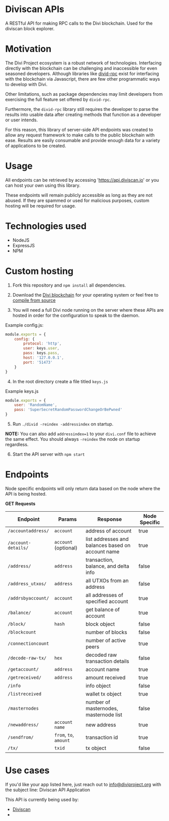 # Diviscan APIs

A RESTful API for making RPC calls to the Divi blockchain. Used for the diviscan block explorer.

# Motivation

The Divi Project ecosystem is a robust network of technologies. Interfacing directly with the blockchain can be challenging and inaccessible for even seasoned developers. Although libraries like [divid-rpc](https://github.com/Divicoin/divid-rpc) exist for interfacing with the blockchain via Javascript, there are few other programmatic ways to develop with Divi.

Other limitations, such as package dependencies may limit developers from exercising the full feature set offered by `divid-rpc`. 

Furthermore, the `divid-rpc` library still requires the developer to parse the results into usable data after creating methods that function as a developer or user intends.

For this reason, this library of server-side API endpoints was created to allow any request framework to make calls to the public blockchain with ease. Results are easily consumable and provide enough data for a variety of applications to be created. 

# Usage

All endpoints can be retrieved by accessing 'https://api.diviscan.io' or you can host your own using this library.

These endpoints will remain publicly accessible as long as they are not abused. If they are spammed or used for malicious purposes, custom hosting will be required for usage.

# Technologies used

* NodeJS
* ExpressJS
* NPM

# Custom hosting

1. Fork this repository and `npm install` all dependencies.

2. Download the [Divi blockchain](https://github.com/Divicoin/Divi/releases/tag/1.0.3-CLI) for your operating system or feel free to [compile from source](https://github.com/divicoin/divi)

3. You will need a full Divi node running on the server where these APIs are hosted in order for the configuration to speak to the daemon.

Example config.js:
```javascript
module.exports = {
    config: {
        protocol: 'http',
        user: keys.user, 
        pass: keys.pass,
        host: '127.0.0.1',
        port: '51473'
    }
}
```
4. In the root directory create a file titled `keys.js`

Example keys.js
```javascript
module.exports = {
    user: 'RandomName',
    pass: 'SuperSecretRandomPasswordChangeOrBePwned'
}
```

5. Run `./divid -reindex -addressindex` on startup. 

**NOTE:** You can also add `addressindex=1` to your `divi.conf` file to achieve the same effect. You should always `-reindex` the node on startup regardless.

6. Start the API server with `npm start`

# Endpoints

Node specific endpoints will only return data based on the node where the API is being hosted. 

**GET Requests**

| Endpoint              | Params                    | Response                                          | Node Specific     |  
| --------              | ------                    | --------                          	            | --------          |
| `/accountaddress/`    | `account`                 | address of account                	            | true              |
| `/account-details/`   | `account` (optional)      | list addresses and balances based on account name | true              |
| `/address/`		    | `address`					| transaction, balance, and delta info	            | false             |
| `/address_utxos/`     | `address`                 | all UTXOs from an address	                        | false             |
| `/addrsbyaccount/`    | `account`                 | all addresses of specified account	            | true              |
| `/balance/`           | `account`                 | get balance of account            	            | true              |
| `/block/`             | `hash`                    | block object                      	            | false             |
| `/blockcount`         |                           | number of blocks                  	            | false             |
| `/connectioncount`    |                           | number of active peers            	            | true              |
| `/decode-raw-tx/`     | `hex`                     | decoded raw transaction details                   | false             |
| `/getaccount/`        | `address`                 | account name                      	            | true              |
| `/getreceived/`       | `address`                 | amount received                   	            | true              |
| `/info`               |                           | info object                       	            | false             |
| `/listreceived`       |                           | wallet tx object                  	            | true              |
| `/masternodes`	    | 							| number of masternodes, masternode list            | false             |
| `/newaddress/`        | `account name`            | new address                       	            | true              |
| `/sendfrom/`          | `from`, `to`, `amount`    | transaction id   						            | true              |
| `/tx/`                | `txid`                    | tx object                         	            | false             |


# Use cases

If you'd like your app listed here, just reach out to info@diviproject.org with the subject line: Diviscan API Application

This API is currently being used by:

* [Diviscan](https://diviscan.io)
* 